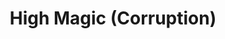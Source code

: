 ---
title: "High Magic (Corruption)"
canonical: "skill/high-magic-x"
canonical_title: "High Magic (Corruption) - Vampire Loresheet"
lists:
    - vampire-loresheet
tier: 5
min_type: "vampire-x/3"
osp_cost: 50
prerequisites: ["Level 2 Corruption CS"]
---